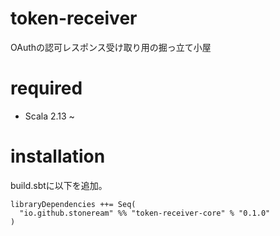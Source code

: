 # token-receiver

OAuthの認可レスポンス受け取り用の掘っ立て小屋

# required

- Scala 2.13 ~

# installation

build.sbtに以下を追加。  

```
libraryDependencies ++= Seq(
  "io.github.stoneream" %% "token-receiver-core" % "0.1.0"
)
```
